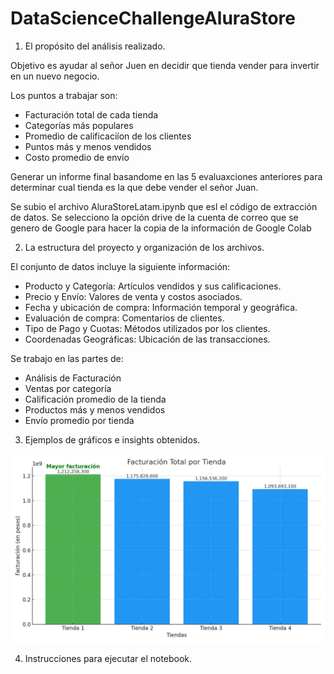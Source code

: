 # DataScienceChallengeAluraStore

1. El propósito del análisis realizado.

Objetivo es ayudar al señor Juen en decidir que tienda vender para invertir en un nuevo negocio.

  Los puntos a trabajar son:

* Facturación total de cada tienda
* Categorías más populares
* Promedio de calificaciíon de los clientes
* Puntos más y menos vendidos
* Costo promedio de envío

Generar un informe final basandome en las 5 evaluaxciones anteriores para determinar cual tienda es la que debe vender el señor Juan.

Se subio el archivo AluraStoreLatam.ipynb que esl el código de extracción de datos.
Se selecciono la opción drive de la cuenta de correo que se genero de Google para hacer la copia de la información de Google Colab

2. La estructura del proyecto y organización de los archivos.

El conjunto de datos incluye la siguiente información:

- Producto y Categoría: Artículos vendidos y sus calificaciones.
- Precio y Envío: Valores de venta y costos asociados.
- Fecha y ubicación de compra: Información temporal y geográfica.
- Evaluación de compra: Comentarios de clientes.
- Tipo de Pago y Cuotas: Métodos utilizados por los clientes.
- Coordenadas Geográficas: Ubicación de las transacciones.

Se trabajo en las partes de:
+ Análisis de Facturación
+ Ventas por categoría
+ Calificación promedio de la tienda
+ Productos más y menos vendidos
+ Envío promedio por tienda

3. Ejemplos de gráficos e insights obtenidos.

![Facturación de las tiendas](facturacion_tiendas.jpg)

4. Instrucciones para ejecutar el notebook.

